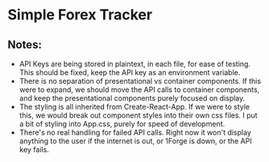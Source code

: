 # Simple Forex Tracker

## Notes:
- API Keys are being stored in plaintext, in each file, for ease of testing. This should be fixed, keep the API key
  as an environment variable.
- There is no separation of presentational vs container components. If this were to expand, we should move the API calls
  to container components, and keep the presentational components purely focused on display.
- The styling is all inherited from Create-React-App. If we were to style this, we would break out component styles into
  their own css files. I put a bit of styling into App.css, purely for speed of development.
- There's no real handling for failed API calls. Right now it won't display anything to the user if the internet is out,
  or 1Forge is down, or the API key fails.
